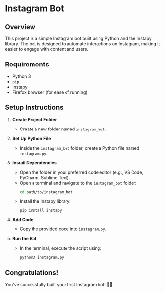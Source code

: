 # Instagram Bot

## Overview

This project is a simple Instagram bot built using Python and the Instapy library. The bot is designed to automate interactions on Instagram, making it easier to engage with content and users.

## Requirements

- Python 3
- `pip`
- Instapy
- Firefox browser (for ease of running)

## Setup Instructions

1. **Create Project Folder**
   - Create a new folder named `instagram_bot`.

2. **Set Up Python File**
   - Inside the `instagram_bot` folder, create a Python file named `instagram.py`.

3. **Install Dependencies**
   - Open the folder in your preferred code editor (e.g., VS Code, PyCharm, Sublime Text).
   - Open a terminal and navigate to the `instagram_bot` folder:
     ```bash
     cd path/to/instagram_bot
     ```
   - Install the Instapy library:
     ```bash
     pip install instapy
     ```

4. **Add Code**
   - Copy the provided code into `instagram.py`.

5. **Run the Bot**
   - In the terminal, execute the script using:
     ```bash
     python3 instagram.py
     ```

## Congratulations!

You've successfully built your first Instagram bot! 🎉👏
